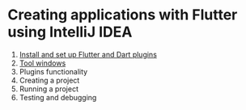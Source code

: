 # Creating applications with Flutter using IntelliJ IDEA

1. [Install and set up Flutter and Dart plugins](https://github.com/straw-wave/draft/blob/master/content/install-and-set-up-plugins.md "")
2. [Tool windows](https://github.com/straw-wave/draft/blob/master/content/tool-windows.md "")
3. Plugins functionality
4. Creating a project
5. Running a project
6. Testing and debugging

